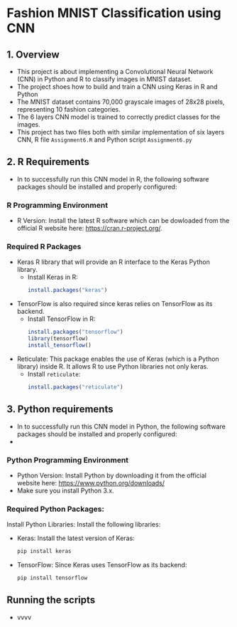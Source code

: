 # Fashion MNIST Classification using CNN

## 1. Overview

- This project is about implementing a Convolutional Neural Network (CNN) in Python and R to classify images in MNIST dataset.
- The project shoes  how to build and train a CNN using Keras in R and Python
- The MNIST dataset contains 70,000 grayscale images of 28x28 pixels, representing 10 fashion categories.
- The 6 layers CNN model is trained to correctly predict classes for the images.
- This project has two files both with similar implementation of six layers CNN, R file `Assignment6.R` and Python script `Assignment6.py`

## 2. R Requirements

- In to successfully run this CNN model in R, the following software packages should be installed and properly configured:

### R Programming Environment
- R Version: Install the latest R software which can be dowloaded from the official R website here: https://cran.r-project.org/.

### Required R Packages
- Keras R library that will provide an R interface to the Keras Python library.
  - Install Keras in R:
    ```r
    install.packages("keras")
    ```
- TensorFlow is also required since keras relies on TensorFlow as its backend.
  - Install TensorFlow in R:
    ```r
    install.packages("tensorflow")
    library(tensorflow)
    install_tensorflow()
    ```
- Reticulate: This package enables the use of Keras (which is a Python library) inside R. It allows R to use Python libraries not only keras.
  - Install `reticulate`:
    ```r
    install.packages("reticulate")
    ```
## 3. Python requirements
- In to successfully run this CNN model in Python, the following software packages should be installed and properly configured:
- 
### Python Programming Environment
- Python Version: Install Python by downloading it from the official website here: https://www.python.org/downloads/
- Make sure you install Python 3.x.

### Required Python Packages:
Install Python Libraries:
   Install the following libraries:
   - Keras: Install the latest version of Keras:
     ```bash
     pip install keras
     ```
   - TensorFlow: Since Keras uses TensorFlow as its backend:
     ```bash
     pip install tensorflow
     ```
## Running the scripts
- vvvv
